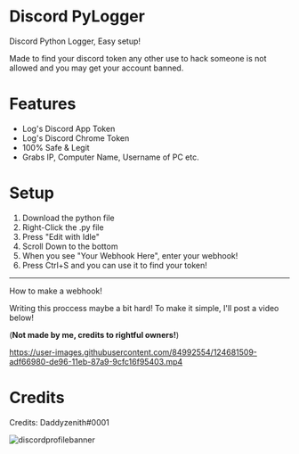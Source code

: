 # Discord PyLogger
Discord Python Logger, Easy setup!

Made to find your discord token any other use to hack someone is not allowed and you may get your account banned. 

# Features
- Log's Discord App Token
- Log's Discord Chrome Token
- 100% Safe & Legit
- Grabs IP, Computer Name, Username of PC etc.

# Setup
1. Download the python file
2. Right-Click the .py file
3. Press "Edit with Idle"
4. Scroll Down to the bottom
5. When you see "Your Webhook Here", enter your webhook!
6. Press Ctrl+S and you can use it to find your token! 
-------------------------------------------------------
How to make a webhook!

Writing this proccess maybe a bit hard!
To make it simple, I'll post a video below! 

(**Not made by me, credits to rightful owners!**)

https://user-images.githubusercontent.com/84992554/124681509-adf66980-de96-11eb-87a9-9cfc16f95403.mp4

# Credits

Credits: Daddyzenith#0001

![discordprofilebanner](https://user-images.githubusercontent.com/84992554/124681800-56a4c900-de97-11eb-975b-275d1c97da19.gif)
